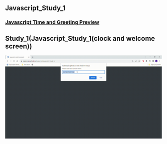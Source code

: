 ## Javascript_Study_1
### [Javascript Time and Greeting Preview](https://kaderergin.github.io/Javascript/Javascript_Study_1/)
## Study_1(Javascript_Study_1(clock and welcome screen))
![Javascript Time and Greeting](https://github.com/KaderErgin/Javascript/blob/master/Javascript_Study_1/img/Javascript-clock-study.gif)
